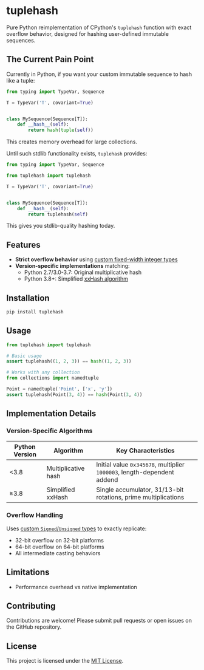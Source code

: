 # tuplehash

Pure Python reimplementation of CPython's `tuplehash` function with exact overflow behavior, designed for hashing user-defined immutable sequences.

## The Current Pain Point

Currently in Python, if you want your custom immutable sequence to hash like a tuple:

```python
from typing import TypeVar, Sequence

T = TypeVar('T', covariant=True)


class MySequence(Sequence[T]):
    def __hash__(self):
        return hash(tuple(self))
```

This creates memory overhead for large collections.

Until such stdlib functionality exists, `tuplehash` provides:

```python
from typing import TypeVar, Sequence

from tuplehash import tuplehash

T = TypeVar('T', covariant=True)


class MySequence(Sequence[T]):
    def __hash__(self):
        return tuplehash(self)
```

This gives you stdlib-quality hashing today.

## Features

- **Strict overflow behavior** using [custom fixed-width integer types](https://github.com/jifengwu2k/fixed-width-int)
- **Version-specific implementations** matching:
    - Python 2.7/3.0-3.7: Original multiplicative hash
    - Python 3.8+: Simplified [xxHash algorithm](https://github.com/Cyan4973/xxHash/blob/master/doc/xxhash_spec.md)

## Installation

```bash
pip install tuplehash
```

## Usage

```python
from tuplehash import tuplehash

# Basic usage
assert tuplehash((1, 2, 3)) == hash((1, 2, 3))

# Works with any collection
from collections import namedtuple

Point = namedtuple('Point', ['x', 'y'])
assert tuplehash(Point(3, 4)) == hash(Point(3, 4))
```

## Implementation Details

### Version-Specific Algorithms

| Python Version | Algorithm           | Key Characteristics                                                     |
|----------------|---------------------|-------------------------------------------------------------------------|
| <3.8           | Multiplicative hash | Initial value `0x345678`, multiplier `1000003`, length-dependent addend |
| ≥3.8           | Simplified xxHash   | Single accumulator, 31/13-bit rotations, prime multiplications          |

### Overflow Handling

Uses [custom `Signed`/`Unsigned` types]((https://github.com/jifengwu2k/fixed-width-int)) to exactly replicate:

- 32-bit overflow on 32-bit platforms
- 64-bit overflow on 64-bit platforms
- All intermediate casting behaviors

## Limitations

- Performance overhead vs native implementation

## Contributing

Contributions are welcome! Please submit pull requests or open issues on the GitHub repository.

## License

This project is licensed under the [MIT License](LICENSE).